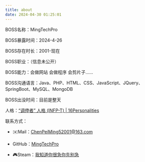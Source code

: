 ```yaml
---
title: about
date: 2024-04-30 01:25:01
---
```

BOSS名称：MingTechPro

BOSS暴露时间：2024-4-26

BOSS存在时长：2001-现在

BOSS职业：（信息未公开）

BOSS能力：会做网站 会做程序 会剪片子……

BOSS沟通语言：Java、PHP、HTML、CSS、JavaScript、JQuery、SpringBoot、MySQL、MongoDB

BOSS出没时间：目前是整天

人格：<a target="_blank" href="https://www.16personalities.com/ch/infp-%E4%BA%BA%E6%A0%BC">“调停者” 人格 (INFP-T) | 16Personalities</a>

联系方式：
- ✉️Mail：<a href="mailto:{chenpeiming52001@163.com">ChenPeiMing52001@163.com</a>

- <i class="fab fa-github"></i>GitHub：<a target="_blank" href="https://github.com/MingTechPro">MingTechPro</a>

- 🎮Steam：<a target="_blank" href="https://steamcommunity.com/profiles/76561199092707140/">我知道你很急你先别急</a>

